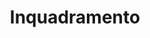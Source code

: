 ---
layout: post
title:  "Inquadramento"
categories: documento descrizione-generale
permalink: /documento/descrizione-generale/inquadramento.html

descrizione:
  In questo paragrafo si riporta il confronto del sistema con altri prodotti simili. Se il prodotto è indipendente e self-contained deve essere esplicitamente dichiarato. Altrimenti, è necessario specificare le relazioni che intercorrono tra il prodotto definito dal SRS ed altri prodotti.
---